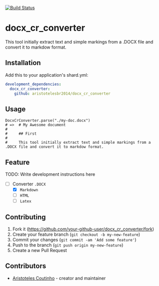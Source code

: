 [![Build Status](https://travis-ci.org/aristotelesbr2014/docx_cr_converter.svg?branch=master)](https://travis-ci.org/aristotelesbr2014/docx_cr_converter)

# docx_cr_converter

This tool initially extract text and simple markings from a .DOCX file and convert it to markdow format.

## Installation

Add this to your application's shard.yml:

```yml
development_dependencies:
  docx_cr_converter:
    github: aristotelesbr2014/docx_cr_converter
```

## Usage

```crystal
DocxCrConverter.parse("./my-doc.docx")
# =>  # My Awesome document
#
#     ## First
#
#     This tool initially extract text and simple markings from a .DOCX file and convert it to markdow format.
```

## Feature

TODO: Write development instructions here

- [ ] Converter `.DOCX`
  - [x] `Markdown`
  - [ ] `HTML`
  - [ ] `Latex`

## Contributing

1. Fork it (<https://github.com/your-github-user/docx_cr_converter/fork>)
2. Create your feature branch (`git checkout -b my-new-feature`)
3. Commit your changes (`git commit -am 'Add some feature'`)
4. Push to the branch (`git push origin my-new-feature`)
5. Create a new Pull Request

## Contributors

- [Aristoteles Coutinho](https://github.com/aristotelesbr2014) - creator and maintainer
